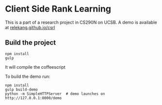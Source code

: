 # Client Side Rank Learning

This is a part of a research project in CS290N on UCSB. A demo is available at [relekang.github.io/csrl](http://relekang.github.io/csrl/)

## Build the project
```shell
npm install
gulp
```
It will compile the coffeescript

To build the demo run:
```shell
npm install
gulp build-demo
python -m SimpleHTTPServer  # demo launches on http://127.0.0.1:8000/demo
```



